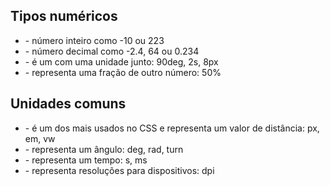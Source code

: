 ## Tipos numéricos
* <integer> - número inteiro como -10 ou 223
* <number> - número decimal como -2.4, 64 ou 0.234
* <dimension> - é um <number> com uma unidade junto: 90deg, 2s, 8px
* <percentage> - representa uma fração de outro número: 50%

## Unidades comuns

* <length> - é um dos mais usados no CSS e representa um valor de distância: px, em, vw
* <angle> - representa um ângulo: deg, rad, turn
* <time> - representa um tempo: s, ms
* <resolution> - representa resoluções para dispositivos: dpi
